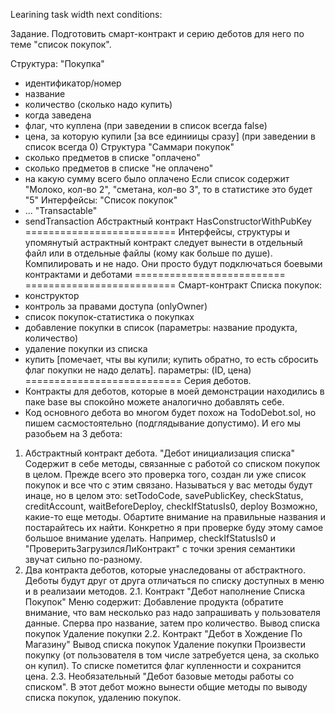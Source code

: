 Learining task width next conditions:

Задание.
Подготовить смарт-контракт и серию деботов для него по теме "список покупок".

Структура:
"Покупка"
- идентификатор/номер
- название
- количество (сколько надо купить)
- когда заведена
- флаг, что куплена (при заведении в список всегда false)
- цена, за которую купили [за все единиицы сразу] (при заведении в список всегда 0)
Структура "Саммари покупок"
- сколько предметов в списке "оплачено"
- сколько предметов в списке "не оплачено"
- на какую сумму всего было оплачено
Если список содержит "Молоко, кол-во 2", "сметана, кол-во 3", то в статистике это будет "5"
Интерфейсы:
"Список покупок"
- ...
"Transactable"
- sendTransaction
Абстрактный контракт
HasConstructorWithPubKey
==========================
Интерфейсы, структуры и упомянутый астрактный контракт следует вынести в отдельный файл или в отдельные файлы (кому как больше по душе). Компилировать и не надо. Они просто будут подключаться боевыми контрактами и деботами
==========================
==========================
Смарт-контракт Списка покупок:
- конструктор
- контроль за правами доступа (onlyOwner)
- список покупок-статистика о покупках
- добавление покупки в список (параметры: название продукта, количество)
- удаление покупки из списка
- купить [помечает, чты вы купили; купить обратно, то есть сбросить флаг покупки  не надо делать]. параметры: (ID, цена)
===========================
Серия деботов.
- Контракты для деботов, которые в моей демонстрации находились в паке base вы спокойно можете аналогично добавлять себе.
- Код основного дебота во многом будет похож на TodoDebot.sol, но пишем сасмостоятельно (подглядывание допустимо). И его мы разобьем на 3 дебота:
1. Абстрактный контракт дебота. "Дебот инициализация списка"
Содержит в себе методы, связанные с работой со списком покупок в целом. Прежде всего это проверка того, создан ли уже список покупок и все что с этим связано.
Называться у вас методы будут инаце, но в целом это:
setTodoCode, savePublicKey, checkStatus, creditAccount, waitBeforeDeploy, checkIfStatusIs0, deploy
Возможно, какие-то еще методы.
Обартите внимание на правильные названия и постарайтесь их найти. Конкретно я при проверке буду этому самое большое внимание уделать. Например, checkIfStatusIs0 и "ПроверитьЗагрузилсяЛиКонтракт" с точки зрения семантики звучат сильно по-разному.
2. Два контракта деботов, которые унаследованы от абстрактного. Деботы будут друг от друга отличаться по списку доступных в меню и в реализаии методов.
2.1. Контракт "Дебот наполнение Списка Покупок"
Меню содержит:
Добавление продукта (обратите внимание, что вам несколько раз надо запрашивать у пользователя данные. Сперва про название, затем про количество.
Вывод списка покупок
Удаление покупки
2.2. Контракт "Дебот в Хождение По Магазину"
Вывод списка покупок
Удаление покупки
Произвести покупку (от пользователя в том числе затребуется цена, за сколько он купил). То списке пометится флаг купленности и сохранится цена.
2.3. Необязательный "Дебот базовые методы работы со списком". В этот дебот можно вынести общие методы по выводу списка покупок, удалению покупок.
